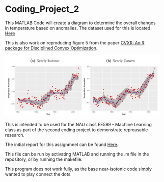 # Coding_Project_2
 
This MATLAB Code will create a diagram to determine the overall changes in temperature based on anomalies. 
The dataset used for this is located [Here](https://cdiac.ess-dive.lbl.gov/ftp/trends/temp/jonescru/global.txt)
 
This is also work on reproducing figure 5 from the paper [CVXR: An R package for Disciplined Convex Optimization](https://web.stanford.edu/~boyd/papers/pdf/cvxr_paper.pdf).

![Output](https://github.com/Dahlmannnnn/Coding_Project_2/blob/master/Project%202%20goal.jpg)

This is intended to be used for the NAU class EE599 - Machine Learning class as part of the second coding project to demonstrate reprousable research.

The initial report for this assignmnet can be found [Here](https://github.com/Dahlmannnnn/Coding_Project_2/blob/master/Coding%20Project%202%20wk2%20Alexander%20Dahlmann.pdf).

This file can be run by activating MATLAB and running the .m file in the repository, or by running the makefile.


This program does not work fully, as the base near-isotonic code simply wanted to play connect the dots.
